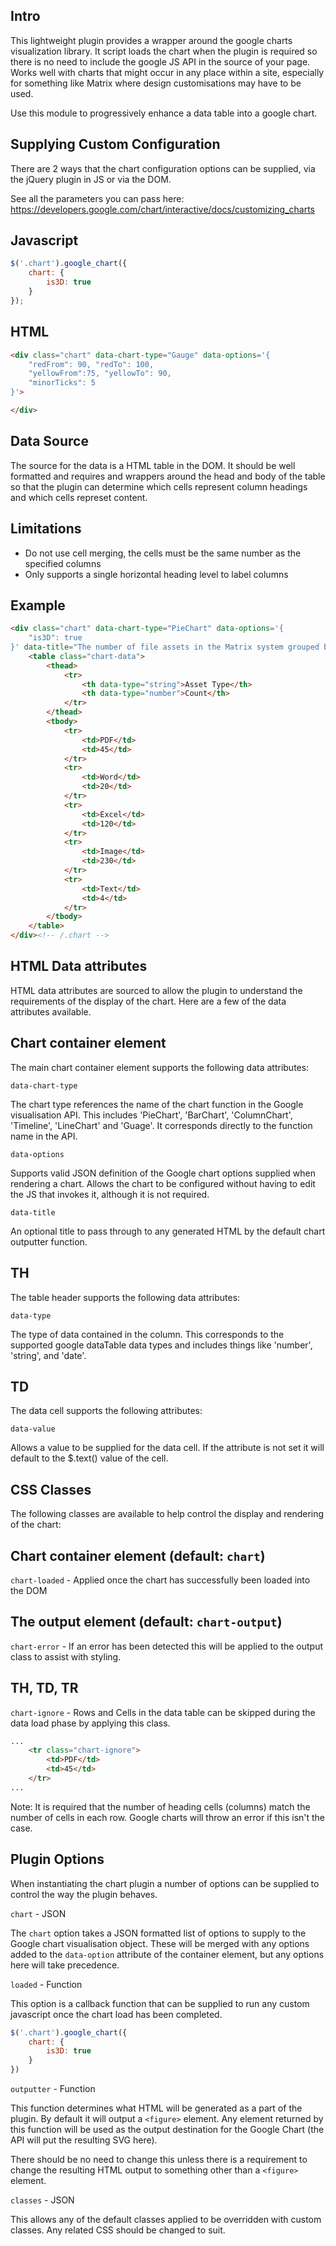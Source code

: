 Intro
-----

This lightweight plugin provides a wrapper around the google charts visualization library. It script loads the chart when the plugin is required so there is no need to include the google JS API in the source of your page. Works well with charts that might occur in any place within a site, especially for something like Matrix where design customisations may have to be used.

Use this module to progressively enhance a data table into a google chart.

Supplying Custom Configuration
------------------------------

There are 2 ways that the chart configuration options can be supplied, via the jQuery plugin in JS or via the DOM.

See all the parameters you can pass here: https://developers.google.com/chart/interactive/docs/customizing_charts

## Javascript

```javascript
$('.chart').google_chart({
    chart: {
        is3D: true
    }
});
```

## HTML

```html
<div class="chart" data-chart-type="Gauge" data-options='{
    "redFrom": 90, "redTo": 100,
    "yellowFrom":75, "yellowTo": 90,
    "minorTicks": 5
}'>

</div>
```

Data Source
-----------

The source for the data is a HTML table in the DOM. It should be well formatted and requires <thead> and <tbody> wrappers around the head and body of the table so that the plugin can determine which cells represent column headings and which cells represet content.

## Limitations

* Do not use cell merging, the cells must be the same number as the specified columns
* Only supports a single horizontal heading level to label columns

## Example

```html
<div class="chart" data-chart-type="PieChart" data-options='{
    "is3D": true
}' data-title="The number of file assets in the Matrix system grouped by type">
    <table class="chart-data">
        <thead>
            <tr>
                <th data-type="string">Asset Type</th>
                <th data-type="number">Count</th>
            </tr>
        </thead>
        <tbody>
            <tr>
                <td>PDF</td>
                <td>45</td>
            </tr>
            <tr>
                <td>Word</td>
                <td>20</td>
            </tr>
            <tr>
                <td>Excel</td>
                <td>120</td>
            </tr>
            <tr>
                <td>Image</td>
                <td>230</td>
            </tr>
            <tr>
                <td>Text</td>
                <td>4</td>
            </tr>
        </tbody>
    </table>
</div><!-- /.chart -->
```

HTML Data attributes
--------------------

HTML data attributes are sourced to allow the plugin to understand the requirements of the display of the chart. Here are a few of the data attributes available.

## Chart container element

The main chart container element supports the following data attributes:

`data-chart-type`

The chart type references the name of the chart function in the Google visualisation API. This includes 'PieChart', 'BarChart', 'ColumnChart', 'Timeline', 'LineChart' and 'Guage'. It corresponds directly to the function name in the API.

`data-options`

Supports valid JSON definition of the Google chart options supplied when rendering a chart. Allows the chart to be configured without having to edit the JS that invokes it, although it is not required.

`data-title`

An optional title to pass through to any generated HTML by the default chart outputter function.

## TH

The table header supports the following data attributes:

`data-type`

The type of data contained in the column. This corresponds to the supported google dataTable data types and includes things like 'number', 'string', and 'date'.

## TD

The data cell supports the following attributes:

`data-value`

Allows a value to be supplied for the data cell. If the attribute is not set it will default to the $.text() value of the cell.

CSS Classes
-----------

The following classes are available to help control the display and rendering of the chart:

## Chart container element (default: `chart`)

`chart-loaded` - Applied once the chart has successfully been loaded into the DOM

## The output element (default: `chart-output`)

`chart-error`  - If an error has been detected this will be applied to the output class to assist with styling.

## TH, TD, TR

`chart-ignore` - Rows and Cells in the data table can be skipped during the data load phase by applying this class.

```html
...
    <tr class="chart-ignore">
        <td>PDF</td>
        <td>45</td>
    </tr>
...
```

Note: It is required that the number of heading cells (columns) match the number of cells in each row. Google charts will throw an error if this isn't the case.

Plugin Options
--------------

When instantiating the chart plugin a number of options can be supplied to control the way the plugin behaves.

`chart` - JSON

The `chart` option takes a JSON formatted list of options to supply to the Google chart visualisation object. These will be merged with any options added to the `data-option` attribute of the container element, but any options here will take precedence.

`loaded` - Function

This option is a callback function that can be supplied to run any custom javascript once the chart load has been completed.

```javascript
$('.chart').google_chart({
    chart: {
        is3D: true
    }
})
```

`outputter` - Function

This function determines what HTML will be generated as a part of the plugin. By default it will output a `<figure>` element. Any element returned by this function will be used as the output destination for the Google Chart (the API will put the resulting SVG here).

There should be no need to change this unless there is a requirement to change the resulting HTML output to something other than a `<figure>` element.

`classes` - JSON

This allows any of the default classes applied to be overridden with custom classes. Any related CSS should be changed to suit.